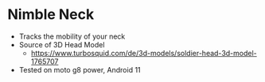 # Nimble Neck

* Tracks the mobility of your neck
* Source of 3D Head Model
    * https://www.turbosquid.com/de/3d-models/soldier-head-3d-model-1765707
* Tested on moto g8 power, Android 11
